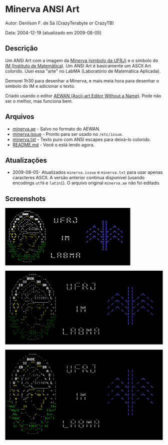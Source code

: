 # Minerva ANSI Art

Autor: Denilson F. de Sá (CrazyTerabyte or CrazyTB)

Data: 2004-12-19 (atualizado em 2009-08-05)

## Descrição

Um ANSI Art com a imagem da [Minerva (símbolo da
UFRJ)](https://www.google.com/search?q=minerva+UFRJ&tbm=isch) e o símbolo do
[IM (Instituto de
Matemática)](https://www.google.com/search?q=IM+Instituto+de+Matem%C3%A1tica+UFRJ&tbm=isch).
Um ANSI Art é basicamente um ASCII Art colorido. Usei essa "arte" no LabMA
(Laboratório de Matemática Aplicada).

Demorei 1h30 para desenhar a Minerva, e mais meia hora para desenhar o
símbolo do IM e adicionar o texto.

Criado usando o editor [AEWAN (Ascii-art Editor Without a
Name)](https://aewan.sourceforge.net/). Pode não ser o melhor, mas funciona
bem.

## Arquivos

* [minerva.ae](minerva.ae) - Salvo no formato do AEWAN.
* [minerva.issue](minerva.issue) - Pronto para ser usado no `/etc/issue`.
* [minerva.txt](minerva.txt) - Texto puro com ANSI escapes para deixá-lo colorido.
* [README.md](README.md) - Você o está lendo agora.

## Atualizações

* 2009-08-05- Atualizados `minerva.issue` e `minerva.txt` para usar apenas
  caracteres ASCII. A versão anterior continua disponível (usando encodings
  `utf8` e `latin1`). O arquivo original `minerva.ae` não foi editado.

## Screenshots

![tiny font](minerva-tiny.png)

![medium font](minerva-medium.png)

![VGA font](minerva-vga.png)
